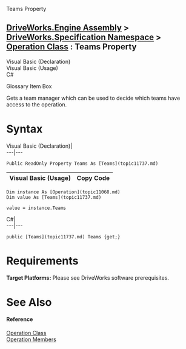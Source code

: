 Teams Property   
  
[DriveWorks.Engine Assembly](topic2156.md) > [DriveWorks.Specification Namespace](topic10764.md) > [Operation Class](topic11068.md) : Teams Property  
---  
  
Visual Basic (Declaration)    
Visual Basic (Usage)    
C# 

Glossary Item Box

Gets a team manager which can be used to decide which teams have access to the operation. 

# Syntax

Visual Basic (Declaration)|   
---|---  
      
    
    Public ReadOnly Property Teams As [Teams](topic11737.md)  
  
Visual Basic (Usage)| Copy Code  
---|---  
      
    
    Dim instance As [Operation](topic11068.md)
    Dim value As [Teams](topic11737.md)
     
    value = instance.Teams  
  
C#|   
---|---  
      
    
    public [Teams](topic11737.md) Teams {get;}  
  
# Requirements

**Target Platforms:** Please see DriveWorks software prerequisites.

# See Also

#### Reference

[Operation Class](topic11068.md)   
[Operation Members](topic11069.md)


